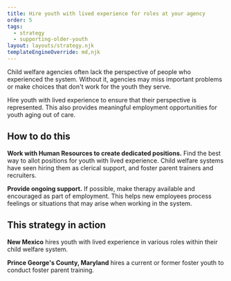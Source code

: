 ```yaml
---
title: Hire youth with lived experience for roles at your agency
order: 5
tags:
  - strategy
  - supporting-older-youth
layout: layouts/strategy.njk
templateEngineOverride: md,njk
---
```


Child welfare agencies often lack the perspective of people who experienced the system. Without it, agencies may miss important problems or make choices that don't work for the youth they serve.

Hire youth with lived experience to ensure that their perspective is represented. This also provides meaningful employment opportunities for youth aging out of care.

## How to do this

**Work with Human Resources to create dedicated positions.** Find the best way to allot positions for youth with lived experience. Child welfare systems have seen hiring them as clerical support, and foster parent trainers and recruiters.

**Provide ongoing support.** If possible, make therapy available and encouraged as part of employment. This helps new employees process feelings or situations that may arise when working in the system.

## This strategy in action

**New Mexico** hires youth with lived experience in various roles within their child welfare system.

**Prince George's County, Maryland** hires a current or former foster youth to conduct foster parent training.